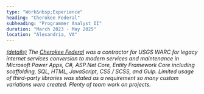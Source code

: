 ```yaml
---
type: "Work&nbsp;Experience"
heading: "Cherokee Federal"
subheading: "Programmer Analyst II"
duration: "March 2023 - May 2025"
location: "Alexandria, VA"
---
```


<a class="no-tufte-underline" href="/cherokee/"><i class="fa fa-info-circle" aria-hidden="true"/> (details)</a> The <a href="https://cherokee-federal.com/" target="_blank">Cherokee Federal</a> was a contractor for USGS WARC for legacy internet services conversion to modern services and maintenance in Microsoft Power Apps, C#, ASP.Net Core, Entity Framework Core including scaffolding, SQL, HTML, JavaScript, CSS / SCSS, and Gulp. Limited usage of third-party libraries was stated as a requirement so many custom variations were created. Plenty of team work on projects.
